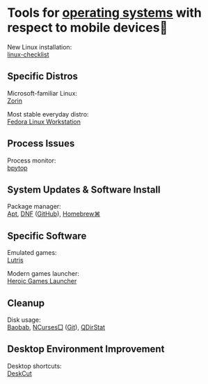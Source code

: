 
# Tools for [operating systems](https://trendless.tech/os/) with respect to mobile devices🐧

New Linux installation:  
[linux-checklist](https://github.com/jeanlucaslima/linux-checklist)

## Specific Distros

Microsoft-familiar Linux:  
[Zorin](https://zorin.com/)

Most stable everyday distro:  
[Fedora Linux Workstation](https://fedoraproject.org/workstation/)

## Process Issues

Process monitor:  
[bpytop](https://github.com/aristocratos/bpytop)

## System Updates & Software Install

Package manager:  
[Apt](https://wiki.debian.org/Apt),
[DNF](https://rpm-software-management.github.io/) ([GitHub](https://github.com/rpm-software-management)),
[Homebrew⌘](https://brew.sh/)

## Specific Software

Emulated games:  
[Lutris](https://lutris.net/)

Modern games launcher:  
[Heroic Games Launcher](https://heroicgameslauncher.com/)

## Cleanup

Disk usage:  
[Baobab](http://www.marzocca.net/linux/baobab/),
[NCurses□](https://dev.yorhel.nl/ncdu) ([Git](https://g.blicky.net/)),
[QDirStat](https://github.com/shundhammer/qdirstat)

## Desktop Environment Improvement

Desktop shortcuts:  
[DeskCut](https://github.com/NayamAmarshe/DeskCut)
